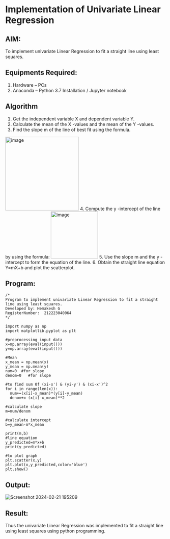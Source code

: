 # Implementation of Univariate Linear Regression
## AIM:
To implement univariate Linear Regression to fit a straight line using least squares.

## Equipments Required:
1. Hardware – PCs
2. Anaconda – Python 3.7 Installation / Jupyter notebook

## Algorithm
1. Get the independent variable X and dependent variable Y.
2. Calculate the mean of the X -values and the mean of the Y -values.
3. Find the slope m of the line of best fit using the formula. 
<img width="231" alt="image" src="https://user-images.githubusercontent.com/93026020/192078527-b3b5ee3e-992f-46c4-865b-3b7ce4ac54ad.png">
4. Compute the y -intercept of the line by using the formula:
<img width="148" alt="image" src="https://user-images.githubusercontent.com/93026020/192078545-79d70b90-7e9d-4b85-9f8b-9d7548a4c5a4.png">
5. Use the slope m and the y -intercept to form the equation of the line.
6. Obtain the straight line equation Y=mX+b and plot the scatterplot.

## Program:
```
/*
Program to implement univariate Linear Regression to fit a straight line using least squares.
Developed by: Hemakesh G
RegisterNumber:  212223040064
*/

import numpy as np
import matplotlib.pyplot as plt

#preprocessing input data
x=np.array(eval(input()))
y=np.array(eval(input()))

#Mean
x_mean = np.mean(x)
y_mean = np.mean(y)
num=0  #for slope
denom=0   #for slope

#to find sum 0f (xi-x') & (yi-y') & (xi-x')^2
for i in range(len(x)):
  num+=(x[i]-x_mean)*(y[i]-y_mean)
  denom+= (x[i]-x_mean)**2

#calculate slope
m=num/denom

#calculate intercept
b=y_mean-m*x_mean

print(m,b)
#line equation
y_predicted=m*x+b
print(y_predicted)

#to plot graph
plt.scatter(x,y)
plt.plot(x,y_predicted,color='blue')
plt.show()
```

## Output:
![Screenshot 2024-02-21 195209](https://github.com/HEMAKESHG/Find-the-best-fit-line-using-Least-Squares-Method/assets/144870552/3ab7af0c-70ec-4591-a745-bdc199ee08ac)


## Result:
Thus the univariate Linear Regression was implemented to fit a straight line using least squares using python programming.
